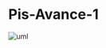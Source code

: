 # Pis-Avance-1
![uml](https://github.com/IvanFernandez02/Pis-Avance-1/assets/166522542/f920ad29-9c41-4392-9328-80d40b45548c)

